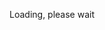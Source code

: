 <!DOCTYPE html>
<html>
   <head>
      <title>HTML Meta Tag</title>
      <meta http-equiv = "refresh" content = "2; url = https://www.youtube.com/watch?v=xvFZjo5PgG0&ab_channel=Duran" />
   </head>
   <body>
      <p>Loading, please wait</p>
   </body>
</html>
